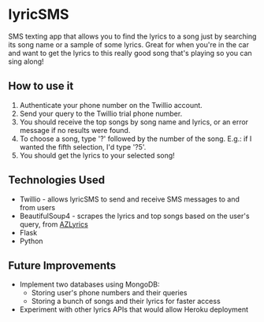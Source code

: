 # lyricSMS

SMS texting app that allows you to find the lyrics to a song just by searching its song name or a sample of some lyrics. Great for when you're in the car and want to get the lyrics to this really good song that's playing so you can sing along!

## How to use it
1. Authenticate your phone number on the Twillio account.
2. Send your query to the Twillio trial phone number.
3. You should receive the top songs by song name and lyrics, or an error message if no results were found.
4. To choose a song, type '?' followed by the number of the song. E.g.: if I wanted the fifth selection, I'd type '?5'.
5. You should get the lyrics to your selected song!

## Technologies Used
* Twillio - allows lyricSMS to send and receive SMS messages to and from users
* BeautifulSoup4 - scrapes the lyrics and top songs based on the user's query, from [AZLyrics](azlyrics.com)
* Flask
* Python

## Future Improvements
* Implement two databases using MongoDB:
  * Storing user's phone numbers and their queries
  * Storing a bunch of songs and their lyrics for faster access
* Experiment with other lyrics APIs that would allow Heroku deployment
